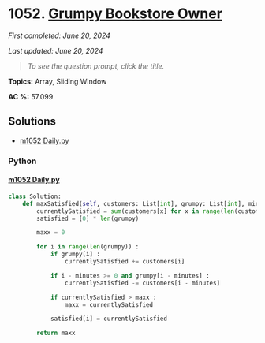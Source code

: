 # 1052. [Grumpy Bookstore Owner](<https://leetcode.com/problems/grumpy-bookstore-owner>)

*First completed: June 20, 2024*

*Last updated: June 20, 2024*


> *To see the question prompt, click the title.*

**Topics:** Array, Sliding Window

**AC %:** 57.099


## Solutions

- [m1052 Daily.py](<../my-submissions/m1052 Daily.py>)
### Python
#### [m1052 Daily.py](<../my-submissions/m1052 Daily.py>)
```Python
class Solution:
    def maxSatisfied(self, customers: List[int], grumpy: List[int], minutes: int) -> int:
        currentlySatisfied = sum(customers[x] for x in range(len(customers)) if not grumpy[x])
        satisfied = [0] * len(grumpy)

        maxx = 0

        for i in range(len(grumpy)) :
            if grumpy[i] :
                currentlySatisfied += customers[i]

            if i - minutes >= 0 and grumpy[i - minutes] :
                currentlySatisfied -= customers[i - minutes]

            if currentlySatisfied > maxx :
                maxx = currentlySatisfied

            satisfied[i] = currentlySatisfied

        return maxx
```

